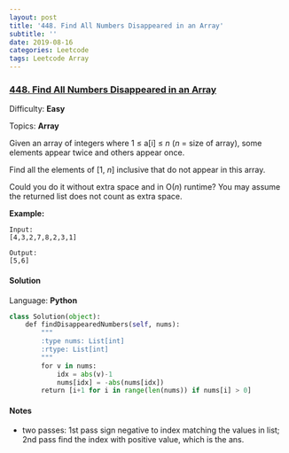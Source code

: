 ```yaml
---
layout: post
title: '448. Find All Numbers Disappeared in an Array'
subtitle: ''
date: 2019-08-16
categories: Leetcode
tags: Leetcode Array
---
```

### [448\. Find All Numbers Disappeared in an Array](https://leetcode.com/problems/find-all-numbers-disappeared-in-an-array/)

Difficulty: **Easy**

Topics: **Array**

Given an array of integers where 1 ≤ a[i] ≤ _n_ (_n_ = size of array), some elements appear twice and others appear once.

Find all the elements of [1, _n_] inclusive that do not appear in this array.

Could you do it without extra space and in O(_n_) runtime? You may assume the returned list does not count as extra space.

**Example:**

```
Input:
[4,3,2,7,8,2,3,1]

Output:
[5,6]
```


#### Solution

Language: **Python**

```python
class Solution(object):
    def findDisappearedNumbers(self, nums):
        """
        :type nums: List[int]
        :rtype: List[int]
        """
        for v in nums:
            idx = abs(v)-1
            nums[idx] = -abs(nums[idx])
        return [i+1 for i in range(len(nums)) if nums[i] > 0]
```

#### Notes
- two passes: 1st pass sign negative to index matching the values in list; 2nd pass find the index with positive value, which is the ans.